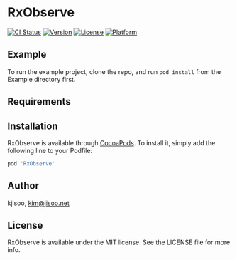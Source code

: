 # RxObserve

[![CI Status](https://img.shields.io/travis/kjisoo/RxObserve.svg?style=flat)](https://travis-ci.org/kjisoo/RxObserve)
[![Version](https://img.shields.io/cocoapods/v/RxObserve.svg?style=flat)](https://cocoapods.org/pods/RxObserve)
[![License](https://img.shields.io/cocoapods/l/RxObserve.svg?style=flat)](https://cocoapods.org/pods/RxObserve)
[![Platform](https://img.shields.io/cocoapods/p/RxObserve.svg?style=flat)](https://cocoapods.org/pods/RxObserve)

## Example

To run the example project, clone the repo, and run `pod install` from the Example directory first.

## Requirements

## Installation

RxObserve is available through [CocoaPods](https://cocoapods.org). To install
it, simply add the following line to your Podfile:

```ruby
pod 'RxObserve'
```

## Author

kjisoo, kim@jisoo.net

## License

RxObserve is available under the MIT license. See the LICENSE file for more info.

